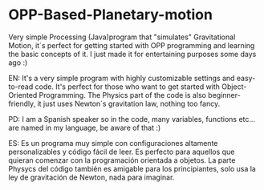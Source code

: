 # OPP-Based-Planetary-motion
Very simple Processing (Java)program that "simulates" Gravitational Motion, it´s perfect for getting started with OPP programming and learning the basic concepts of it. I just made it for entertaining purposes some days ago :) 

EN: It's a very simple program with highly customizable settings and easy-to-read code. It's perfect for those who want to get started with Object-Oriented Programming. The Physics part of the code is also beginner-friendly, it just uses Newton´s gravitation law, nothing too fancy.

PD: I am a Spanish speaker so in the code, many variables, functions etc... are named in my language, be aware of that :)

ES: Es un programa muy simple con configuraciones altamente personalizables y código fácil de leer. Es perfecto para aquellos que quieran comenzar con la programación orientada a objetos. La parte Physycs del código también es amigable para los principiantes, solo usa la ley de gravitación de Newton, nada para imaginar.
